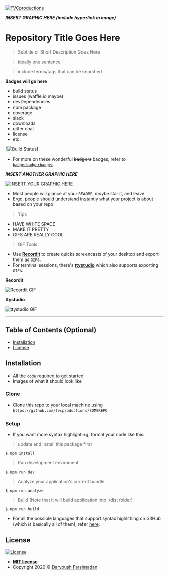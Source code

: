 <a href="http://fvcproductions.com"><img src="https://avatars1.githubusercontent.com/u/4284691?v=3&s=200" title="FVCproductions" alt="FVCproductions"></a>

<!-- [![FVCproductions](https://avatars1.githubusercontent.com/u/4284691?v=3&s=200)](http://fvcproductions.com) -->

**_INSERT GRAPHIC HERE (include hyperlink in image)_**

# Repository Title Goes Here

> Subtitle or Short Description Goes Here

> ideally one sentence

> include terms/tags that can be searched

**Badges will go here**

-   build status
-   issues (waffle.io maybe)
-   devDependencies
-   npm package
-   coverage
-   slack
-   downloads
-   gitter chat
-   license
-   etc.

[![Build Status](http://img.shields.io/travis/badges/badgerbadgerbadger.svg?style=flat-square)]

-   For more on these wonderful ~~badgers~~ badges, refer to <a href="http://badges.github.io/badgerbadgerbadger/" target="_blank">`badgerbadgerbadger`</a>.

**_INSERT ANOTHER GRAPHIC HERE_**

[![INSERT YOUR GRAPHIC HERE](http://i.imgur.com/dt8AUb6.png)]()

-   Most people will glance at your `README`, _maybe_ star it, and leave
-   Ergo, people should understand instantly what your project is about based on your repo

> Tips

-   HAVE WHITE SPACE
-   MAKE IT PRETTY
-   GIFS ARE REALLY COOL

> GIF Tools

-   Use <a href="http://recordit.co/" target="_blank">**Recordit**</a> to create quicks screencasts of your desktop and export them as `GIF`s.
-   For terminal sessions, there's <a href="https://github.com/chjj/ttystudio" target="_blank">**ttystudio**</a> which also supports exporting `GIF`s.

**Recordit**

![Recordit GIF](http://g.recordit.co/iLN6A0vSD8.gif)

**ttystudio**

![ttystudio GIF](https://raw.githubusercontent.com/chjj/ttystudio/master/img/example.gif)

---

## Table of Contents (Optional)

-   [Installation](#installation)
-   [License](#license)

## Installation

-   All the `code` required to get started
-   Images of what it should look like

### Clone

-   Clone this repo to your local machine using `https://github.com/fvcproductions/SOMEREPO`

### Setup

-   If you want more syntax highlighting, format your code like this:

> update and install this package first

```shell
$ npm install
```

> Run development enviroment

```shell
$ npm run dev
```

> Analyze your application's current bundle

```shell
$ npm run analyze
```

> Build (Note that it will build application into ./dist folder)

```shell
$ npm run build
```

-   For all the possible languages that support syntax highlithing on GitHub (which is basically all of them), refer <a href="https://github.com/github/linguist/blob/master/lib/linguist/languages.yml" target="_blank">here</a>.

## License

[![License](http://img.shields.io/:license-mit-blue.svg?style=flat-square)](http://badges.mit-license.org)

-   **[MIT license](http://opensource.org/licenses/mit-license.php)**
-   Copyright 2020 © <a href="https://www.codedary.com" target="_blank">Daryoush Farsimadan
